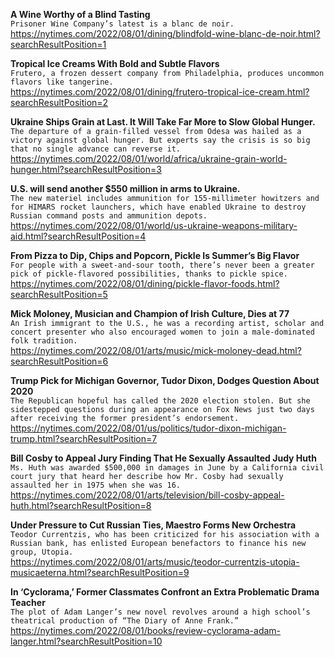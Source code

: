 **A Wine Worthy of a Blind Tasting**\
`Prisoner Wine Company’s latest is a blanc de noir.`\
https://nytimes.com/2022/08/01/dining/blindfold-wine-blanc-de-noir.html?searchResultPosition=1

**Tropical Ice Creams With Bold and Subtle Flavors**\
`Frutero, a frozen dessert company from Philadelphia, produces uncommon flavors like tangerine.`\
https://nytimes.com/2022/08/01/dining/frutero-tropical-ice-cream.html?searchResultPosition=2

**Ukraine Ships Grain at Last. It Will Take Far More to Slow Global Hunger.**\
`The departure of a grain-filled vessel from Odesa was hailed as a victory against global hunger. But experts say the crisis is so big that no single advance can reverse it.`\
https://nytimes.com/2022/08/01/world/africa/ukraine-grain-world-hunger.html?searchResultPosition=3

**U.S. will send another $550 million in arms to Ukraine.**\
`The new materiel includes ammunition for 155-millimeter howitzers and for HIMARS rocket launchers, which have enabled Ukraine to destroy Russian command posts and ammunition depots.`\
https://nytimes.com/2022/08/01/world/us-ukraine-weapons-military-aid.html?searchResultPosition=4

**From Pizza to Dip, Chips and Popcorn, Pickle Is Summer’s Big Flavor**\
`For people with a sweet-and-sour tooth, there’s never been a greater pick of pickle-flavored possibilities, thanks to pickle spice.`\
https://nytimes.com/2022/08/01/dining/pickle-flavor-foods.html?searchResultPosition=5

**Mick Moloney, Musician and Champion of Irish Culture, Dies at 77**\
`An Irish immigrant to the U.S., he was a recording artist, scholar and concert presenter who also encouraged women to join a male-dominated folk tradition.`\
https://nytimes.com/2022/08/01/arts/music/mick-moloney-dead.html?searchResultPosition=6

**Trump Pick for Michigan Governor, Tudor Dixon, Dodges Question About 2020**\
`The Republican hopeful has called the 2020 election stolen. But she sidestepped questions during an appearance on Fox News just two days after receiving the former president’s endorsement.`\
https://nytimes.com/2022/08/01/us/politics/tudor-dixon-michigan-trump.html?searchResultPosition=7

**Bill Cosby to Appeal Jury Finding That He Sexually Assaulted Judy Huth**\
`Ms. Huth was awarded $500,000 in damages in June by a California civil court jury that heard her describe how Mr. Cosby had sexually assaulted her in 1975 when she was 16.`\
https://nytimes.com/2022/08/01/arts/television/bill-cosby-appeal-huth.html?searchResultPosition=8

**Under Pressure to Cut Russian Ties, Maestro Forms New Orchestra**\
`Teodor Currentzis, who has been criticized for his association with a Russian bank, has enlisted European benefactors to finance his new group, Utopia.`\
https://nytimes.com/2022/08/01/arts/music/teodor-currentzis-utopia-musicaeterna.html?searchResultPosition=9

**In ‘Cyclorama,’ Former Classmates Confront an Extra Problematic Drama Teacher**\
`The plot of Adam Langer’s new novel revolves around a high school’s theatrical production of “The Diary of Anne Frank.”`\
https://nytimes.com/2022/08/01/books/review-cyclorama-adam-langer.html?searchResultPosition=10

